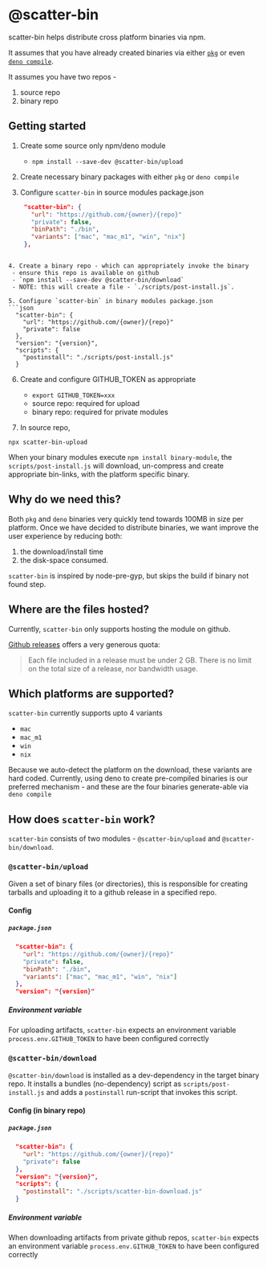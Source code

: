# @scatter-bin

scatter-bin helps distribute cross platform binaries via npm.

It assumes that you have already created binaries via either [`pkg`](https://www.npmjs.com/package/pkg) or even [`deno compile`](https://deno.land/manual/tools/compiler).

It assumes you have two repos - 
1. source repo
2. binary repo

## Getting started

1. Create some source only npm/deno module
   - `npm install --save-dev @scatter-bin/upload`

2. Create necessary binary packages with either `pkg` or `deno compile`

3. Configure `scatter-bin` in source modules package.json
   ```json
    "scatter-bin": {
      "url": "https://github.com/{owner}/{repo}"
      "private": false,
      "binPath": "./bin",
      "variants": ["mac", "mac_m1", "win", "nix"]
    },
  ```.

4. Create a binary repo - which can appropriately invoke the binary
   - ensure this repo is available on github
   - `npm install --save-dev @scatter-bin/download`
   - NOTE: this will create a file - `./scripts/post-install.js`.

5. Configure `scatter-bin` in binary modules package.json
  ```json
    "scatter-bin": {
      "url": "https://github.com/{owner}/{repo}"
      "private": false
    },
    "version": "{version}",
    "scripts": {
      "postinstall": "./scripts/post-install.js"
    }
  ```

6. Create and configure GITHUB_TOKEN as appropriate 
   - ```export GITHUB_TOKEN=xxx```
   - source repo: required for upload
   - binary repo: required for private modules

7. In source repo,
  ```
  npx scatter-bin-upload
  ```

When your binary modules execute `npm install binary-module`, the `scripts/post-install.js`
will download, un-compress and create appropriate bin-links, with the platform specific
binary.

## Why do we need this?

Both `pkg` and `deno` binaries very quickly tend towards 100MB in size per platform. 
Once we have decided to distribute binaries, we want improve the user experience by 
reducing both:
1. the download/install time
2. the disk-space consumed. 

`scatter-bin` is inspired by node-pre-gyp, but skips the build if binary not found step. 



## Where are the files hosted?
Currently, `scatter-bin` only supports hosting the module on github. 

[Github releases](https://docs.github.com/en/repositories/releasing-projects-on-github/about-releases#storage-and-bandwidth-quotas) offers a very generous quota:
> Each file included in a release must be under 2 GB. There is no limit on the total size of a release, nor bandwidth usage.



## Which platforms are supported?

`scatter-bin` currently supports upto 4 variants
 - `mac`
 - `mac_m1`
 - `win`
 - `nix`

Because we auto-detect the platform on the download, these variants are hard coded.
Currently, using deno to create pre-compiled binaries is our preferred mechanism - and
these are the four binaries generate-able via `deno compile`



## How does `scatter-bin` work?
`scatter-bin` consists of two modules - `@scatter-bin/upload` and `@scatter-bin/download`.

### `@scatter-bin/upload`
Given a set of binary files (or directories), this is responsible for creating 
tarballs and uploading it to a github release in a specified repo. 

#### Config

##### `package.json`

```json
  "scatter-bin": {
    "url": "https://github.com/{owner}/{repo}"
    "private": false,
    "binPath": "./bin",
    "variants": ["mac", "mac_m1", "win", "nix"]
  },
  "version": "{version}"
```

##### Environment variable
For uploading artifacts, `scatter-bin` expects an environment variable `process.env.GITHUB_TOKEN`
to have been configured correctly


### `@scatter-bin/download`

`@scatter-bin/download` is installed as a dev-dependency in the target binary repo. 
It installs a bundles (no-dependency) script as `scripts/post-install.js` and 
adds a `postinstall` run-script that invokes this script.

#### Config (in binary repo)

##### `package.json`

```json
  "scatter-bin": {
    "url": "https://github.com/{owner}/{repo}"
    "private": false
  },
  "version": "{version}",
  "scripts": {
    "postinstall": "./scripts/scatter-bin-download.js"
  }
```

##### Environment variable
When downloading artifacts from private github repos, `scatter-bin` expects an environment 
variable `process.env.GITHUB_TOKEN` to have been configured correctly
